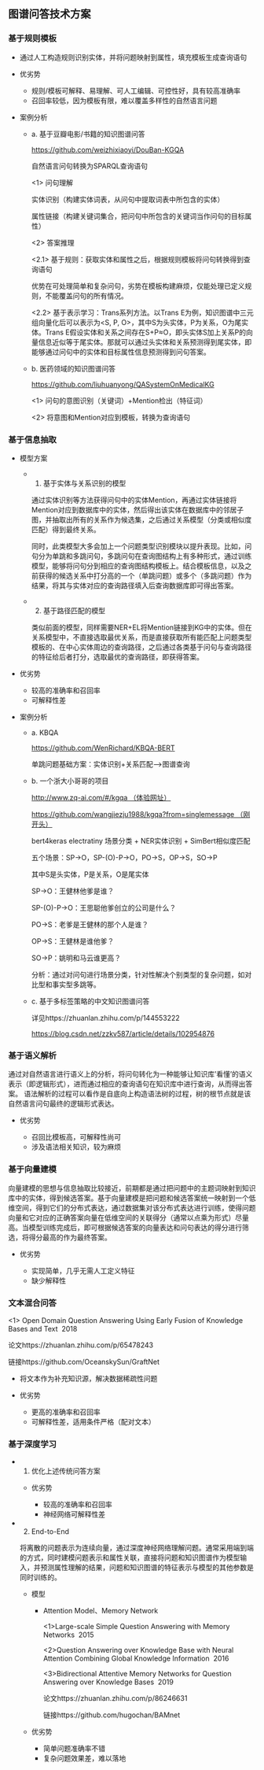## 图谱问答技术方案

### 基于规则模板

- 通过人工构造规则识别实体，并将问题映射到属性，填充模板生成查询语句
- 优劣势

	- 规则/模板可解释、易理解、可人工编辑、可控性好，具有较高准确率
	- 召回率较低，因为模板有限，难以覆盖多样性的自然语言问题

- 案例分析

	- a. 基于豆瓣电影/书籍的知识图谱问答

	  https://github.com/weizhixiaoyi/DouBan-KGQA

	  自然语言问句转换为SPARQL查询语句

	  <1> 问句理解

	  实体识别（构建实体词表，从问句中提取词表中所包含的实体）

	  属性链接（构建关键词集合，把问句中所包含的关键词当作问句的目标属性）
	  
	  <2> 答案推理

	  <2.1> 基于规则：获取实体和属性之后，根据规则模板将问句转换得到查询语句

	  优势在可处理简单和复杂问句，劣势在模板构建麻烦，仅能处理已定义规则，不能覆盖问句的所有情况。

	  <2.2> 基于表示学习：Trans系列方法。以Trans E为例，知识图谱中三元组向量化后可以表示为<S, P, O>，其中S为头实体，P为关系，O为尾实体。Trans E假设实体和关系之间存在S+P≈O，即头实体S加上关系P的向量信息近似等于尾实体。那就可以通过头实体和关系预测得到尾实体，即能够通过问句中的实体和目标属性信息预测得到问句答案。

	- b. 医药领域的知识图谱问答

	  https://github.com/liuhuanyong/QASystemOnMedicalKG

	  <1> 问句的意图识别（关键词）+Mention检出（特征词）

	  <2> 将意图和Mention对应到模板，转换为查询语句

### 基于信息抽取

- 模型方案

	- 1. 基于实体与关系识别的模型

	  通过实体识别等方法获得问句中的实体Mention，再通过实体链接将Mention对应到数据库中的实体，然后得出该实体在数据库中的邻居子图，并抽取出所有的关系作为候选集，之后通过关系模型（分类或相似度匹配）得到最终关系。
	  
	  同时，此类模型大多会加上一个问题类型识别模块以提升表现。比如，问句分为单跳和多跳问句，多跳问句在查询图结构上有多种形式，通过训练模型，能够将问句分到相应的查询图结构模板上。结合模板信息，以及之前获得的候选关系中打分高的一个（单跳问题）或多个（多跳问题）作为结果，将其与实体对应的查询路径填入后查询数据库即可得出答案。

	- 2. 基于路径匹配的模型

	  类似前面的模型，同样需要NER+EL将Mention链接到KG中的实体。但在关系模型中，不直接选取最优关系，而是直接获取所有能匹配上问题类型模板的、在中心实体周边的查询路径，之后通过各类基于问句与查询路径的特征给后者打分，选取最优的查询路径，即获得答案。

- 优劣势

	- 较高的准确率和召回率
	- 可解释性差

- 案例分析

	- a. KBQA

	  https://github.com/WenRichard/KBQA-BERT

	  单跳问题基础方案：实体识别+关系匹配-->图谱查询

	- b. 一个浙大小哥哥的项目

	  http://www.zq-ai.com/#/kgqa （体验网址）

	  https://github.com/wangjiezju1988/kgqa?from=singlemessage （刚开头）
	  
	  bert4keras electratiny 场景分类 + NER实体识别 + SimBert相似度匹配

	  五个场景：SP->O，SP-(O)-P->O，PO->S，OP->S，SO->P

	  其中S是头实体，P是关系，O是尾实体

	  SP->O：王健林他爹是谁？

	  SP-(O)-P->O：王思聪他爹创立的公司是什么？

	  PO->S：老爹是王健林的那个人是谁？

	  OP->S：王健林是谁他爹？

	  SO->P：姚明和马云谁更高？
	  
	  分析：通过对问句进行场景分类，针对性解决个别类型的复杂问题，如对比型和事实型多跳等。

	- c. 基于多标签策略的中文知识图谱问答

	  详见https://zhuanlan.zhihu.com/p/144553222
	  
	  https://blog.csdn.net/zzkv587/article/details/102954876

### 基于语义解析

通过对自然语言进行语义上的分析，将问句转化为一种能够让知识库’看懂’的语义表示（即逻辑形式），进而通过相应的查询语句在知识库中进行查询，从而得出答案。
语法解析的过程可以看作是自底向上构造语法树的过程，树的根节点就是该自然语言问句最终的逻辑形式表达。

- 优劣势

	- 召回比模板高，可解释性尚可
	- 涉及语法相关知识，较为麻烦

### 基于向量建模

向量建模的思想与信息抽取比较接近，前期都是通过把问题中的主题词映射到知识库中的实体，得到候选答案。基于向量建模是把问题和候选答案统一映射到一个低维空间，得到它们的分布式表达，通过数据集对该分布式表达进行训练，使得问题向量和它对应的正确答案向量在低维空间的关联得分（通常以点乘为形式）尽量高。当模型训练完成后，即可根据候选答案的向量表达和问句表达的得分进行筛选，将得分最高的作为最终答案。

- 优劣势

	- 实现简单，几乎无需人工定义特征
	- 缺少解释性

### 文本混合问答

<1> Open Domain Question Answering Using Early Fusion of Knowledge Bases and Text  2018

论文https://zhuanlan.zhihu.com/p/65478243

链接https://github.com/OceanskySun/GraftNet

- 将文本作为补充知识源，解决数据稀疏性问题
- 优劣势

	- 更高的准确率和召回率
	- 可解释性差，适用条件严格（配对文本）

### 基于深度学习

- 1. 优化上述传统问答方案

	- 优劣势

		- 较高的准确率和召回率
		- 神经网络可解释性差

- 2. End-to-End

  将离散的问题表示为连续向量，通过深度神经网络理解问题。通常采用端到端的方式，同时建模问题表示和属性关联，直接将问题和知识图谱作为模型输入，并预测属性理解的结果，问题和知识图谱的特征表示与模型的其他参数是同时训练的。

	- 模型

		- Attention Model、Memory Network

		  <1>Large-scale Simple Question Answering with Memory Networks  2015

		  <2>Question Answering over Knowledge Base with Neural Attention Combining Global Knowledge Information  2016
		  
		  <3>Bidirectional Attentive Memory Networks for Question Answering over Knowledge Bases  2019

		  论文https://zhuanlan.zhihu.com/p/86246631

		  链接https://github.com/hugochan/BAMnet

	- 优劣势

		- 简单问题准确率不错
		- 复杂问题效果差，难以落地
